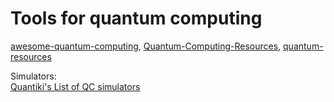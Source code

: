 
# Tools for quantum computing

[awesome-quantum-computing](https://github.com/desireevl/awesome-quantum-computing),
[Quantum-Computing-Resources](https://github.com/praveenb7/Quantum-Computing-Resources),
[quantum-resources](https://github.com/denvitko/quantum-resources)

Simulators:  
[Quantiki's List of QC simulators](https://quantiki.org/wiki/list-qc-simulators)
